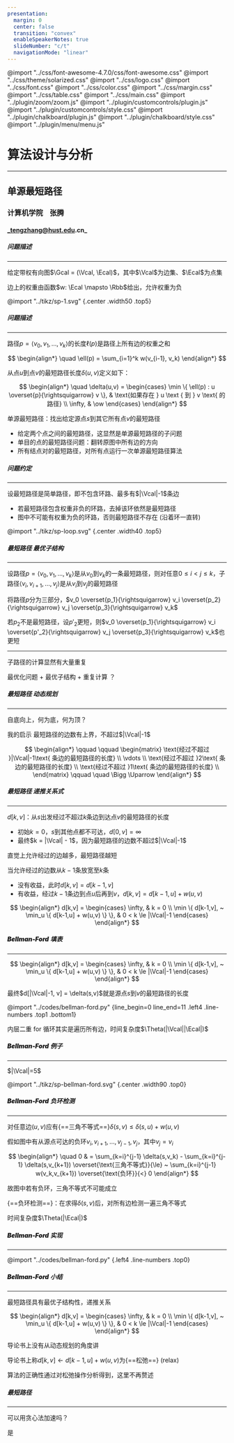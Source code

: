 ```yaml
---
presentation:
  margin: 0
  center: false
  transition: "convex"
  enableSpeakerNotes: true
  slideNumber: "c/t"
  navigationMode: "linear"
---
```


@import "../css/font-awesome-4.7.0/css/font-awesome.css"
@import "../css/theme/solarized.css"
@import "../css/logo.css"
@import "../css/font.css"
@import "../css/color.css"
@import "../css/margin.css"
@import "../css/table.css"
@import "../css/main.css"
@import "../plugin/zoom/zoom.js"
@import "../plugin/customcontrols/plugin.js"
@import "../plugin/customcontrols/style.css"
@import "../plugin/chalkboard/plugin.js"
@import "../plugin/chalkboard/style.css"
@import "../plugin/menu/menu.js"

<!-- slide id="front-page" data-notes="" -->

<div class="bottom20"></div>

# 算法设计与分析

<hr class="width70 center">

## 单源最短路径

<div class="bottom8"></div>

### 计算机学院 &nbsp;&nbsp; 张腾

#### _tengzhang@hust.edu.cn_

<!-- slide data-notes="" -->

##### 问题描述

---

给定带权有向图$\Gcal = (\Vcal, \Ecal)$，其中$\Vcal$为边集、$\Ecal$为点集

边上的权重由函数$w: \Ecal \mapsto \Rbb$给出，允许权重为负

@import "../tikz/sp-1.svg" {.center .width50 .top5}

<!-- slide vertical=true data-notes="" -->

##### 问题描述

---

路径$p = \langle v_0, v_1, \ldots, v_k \rangle$的长度$\ell(p)$是路径上所有边的权重之和

$$
\begin{align*}
    \quad \ell(p) = \sum_{i=1}^k w(v_{i-1}, v_k)
\end{align*}
$$

从点$u$到点$v$的最短路径长度$\delta(u,v)$定义如下：

$$
\begin{align*}
    \quad \delta(u,v) = \begin{cases} \min \{ \ell(p) : u \overset{p}{\rightsquigarrow} v \}, & \text{如果存在 } u \text { 到 } v \text{ 的路径} \\ \infty, & \ow \end{cases}
\end{align*}
$$

单源最短路径：找出给定源点$s$到其它所有点$v$的最短路径

- 给定两个点之间的最短路径，这显然是单源最短路径的子问题
- 单目的点的最短路径问题：翻转原图中所有边的方向
- 所有结点对的最短路径，对所有点运行一次单源最短路径算法

<!-- slide vertical=true data-notes="" -->

##### 问题约定

---

设最短路径是简单路径，即不包含环路、最多有$|\Vcal|-1$条边

- 若最短路径包含权重非负的环路，去掉该环依然是最短路径
- 图中不可能有权重为负的环路，否则最短路径不存在 (沿着环一直转)

@import "../tikz/sp-loop.svg" {.center .width40 .top5}

<!-- slide vertical=true data-notes="" -->

##### 最短路径 最优子结构

---

设路径$p = \langle v_0, v_1, \ldots, v_k \rangle$是从$v_0$到$v_k$的一条最短路径，则对任意$0 \le i < j \le k$，子路径$\langle v_i, v_{i+1}, \ldots, v_j \rangle$是从$v_i$到$v_j$的最短路径

将路径$p$分为三部分，$v_0 \overset{p_1}{\rightsquigarrow} v_i \overset{p_2}{\rightsquigarrow} v_j \overset{p_3}{\rightsquigarrow} v_k$

若$p_2$不是最短路径，设$p'_2$更短，则$v_0 \overset{p_1}{\rightsquigarrow} v_i \overset{p'_2}{\rightsquigarrow} v_j \overset{p_3}{\rightsquigarrow} v_k$也更短

<div class="bottom4"></div>

---

<div class="bottom2"></div>

子路径的计算显然有大量重复

最优化问题 + 最优子结构 + 重复计算 ？

<!-- slide data-notes="" -->

##### 最短路径 动态规划

---

自底向上，何为底，何为顶？

<div class="top4"></div>

我的启示 最短路径的边数有上界，不超过$|\Vcal|-1$

<div class="top6"></div>

$$
\begin{align*}
    \qquad \qquad \begin{matrix}
    \text{经过不超过 }|\Vcal|-1\text{ 条边的最短路径的长度} \\
    \vdots \\
    \text{经过不超过 }2\text{ 条边的最短路径的长度} \\
    \text{经过不超过 }1\text{ 条边的最短路径的长度} \\
    \end{matrix}
    \qquad \quad \Bigg \Uparrow
\end{align*}
$$

<!-- slide vertical=true data-notes="" -->

##### 最短路径 递推关系式

---

$d[k,v]$：从$s$出发经过不超过$k$条边到达点$v$的最短路径的长度

- 初始$k=0$，$s$到其他点都不可达，$d[0,v] = \infty$
- 最终$k = |\Vcal| - 1$，因为最短路径的边数不超过$|\Vcal|-1$

<div class="top4"></div>

直觉上允许经过的边越多，最短路径越短

<div class="top2"></div>

当允许经过的边数从$k-1$条放宽至$k$条

- 没有收益，此时$d[k,v] = d[k-1,v]$
- 有收益，经过$k-1$条边到点$u$后再到$v$，$d[k,v] = d[k-1,u] + w(u,v)$

<div class="top4"></div>

$$
\begin{align*}
    d[k,v] = \begin{cases} \infty, & k = 0 \\ \min \{ d[k-1,v], ~ \min_u \{ d[k-1,u] + w(u,v) \} \}, & 0 < k \le |\Vcal|-1 \end{cases}
\end{align*}
$$

<!-- slide data-notes="" -->

##### <span style="font-weight:900">Bellman-Ford</span> 填表

---

<div class="top2"></div>

$$
\begin{align*}
    d[k,v] = \begin{cases} \infty, & k = 0 \\ \min \{ d[k-1,v], ~ \min_u \{ d[k-1,u] + w(u,v) \} \}, & 0 < k \le |\Vcal|-1 \end{cases}
\end{align*}
$$

<div class="top-2"></div>

最终$d[|\Vcal|-1, v] = \delta(s,v)$就是源点$s$到$v$的最短路径的长度

@import "../codes/bellman-ford.py" {line_begin=0 line_end=11 .left4 .line-numbers .top1 .bottom1}

内层二重 for 循环其实是遍历所有边，时间复杂度$\Theta(|\Vcal||\Ecal|)$

<!-- slide vertical=true data-notes="" -->

##### <span style="font-weight:900">Bellman-Ford</span> 例子

---

$|\Vcal|=5$

@import "../tikz/sp-bellman-ford.svg" {.center .width90 .top0}

<!-- slide data-notes="" -->

##### <span style="font-weight:900">Bellman-Ford</span> 负环检测

---

对任意边$(u,v)$应有{==三角不等式==}$\delta(s,v) \le \delta(s,u) + w(u,v)$

假如图中有从源点可达的负环$v_i, v_{i+1}, \ldots, v_{j-1}, v_j$，其中$v_j = v_i$

$$
\begin{align*}
    \quad 0 & = \sum_{k=i}^{j-1} \delta(s,v_k) - \sum_{k=i}^{j-1} \delta(s,v_{k+1}) \overset{\text{三角不等式}}{\le} ~ \sum_{k=i}^{j-1} w(v_k,v_{k+1}) \overset{\text{负环}}{<} 0
\end{align*}
$$

<div class="top-2"></div>

故图中若有负环，三角不等式不可能成立

<div class="top4"></div>

{==负环检测==}：在求得$\delta(s,v)$后，对所有边检测一遍三角不等式

时间复杂度$\Theta(|\Ecal|)$

<!-- slide vertical=true data-notes="" -->

##### <span style="font-weight:900">Bellman-Ford</span> 实现

---

@import "../codes/bellman-ford.py" {.left4 .line-numbers .top0}

<!-- slide vertical=true data-notes="" -->

##### <span style="font-weight:900">Bellman-Ford</span> 小结

---

最短路径具有最优子结构性，递推关系

$$
\begin{align*}
    d[k,v] = \begin{cases} \infty, & k = 0 \\ \min \{ d[k-1,v], ~ \min_u \{ d[k-1,u] + w(u,v) \} \}, & 0 < k \le |\Vcal|-1 \end{cases}
\end{align*}
$$

<div class="top6"></div>

导论书上没有从动态规划的角度讲

导论书上称$d[k,v] \leftarrow d[k-1,u] + w(u,v)$为{==松弛==} (relax)

算法的正确性通过对松弛操作分析得到，这里不再赘述

<!-- slide data-notes="" -->

##### 最短路径

---

可以用贪心法加速吗？

是


